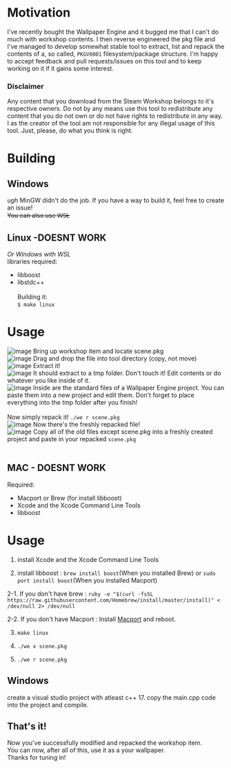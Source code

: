 # Motivation
I've recently bought the Wallpaper Engine and it bugged me that I can't do much with workshop contents. I then reverse engineered the pkg file and I've managed to develop somewhat stable tool to extract, list and repack the contents of a, so called, `PKGV0001` filesystem/package structure. I'm happy to accept feedback and pull requests/issues on this tool and to keep working on it if it gains some interest.
### Disclaimer
Any content that you download from the Steam Workshop belongs to it's respective owners. Do not by any means use this tool to redistribute any content that you do not own or do not have rights to redistribute in any way. I as the creator of the tool am not responsible for any illegal usage of this tool. Just, please, do what you think is right.
# Building
## Windows
*ugh* MinGW didn't do the job. If you have a way to build it, feel free to create an issue!<br>
~~You can also use W̶S̶L̶~~
## Linux -DOESNT WORK
*Or Windows with WSL*<br>
libraries required:<br>
* libboost
* libstdc++
<br><br>Building it:<br>`$ make linux`
# Usage
![image](https://i.imgur.com/r3YyzZo.png)
Bring up workshop item and locate scene.pkg<br>
![image](https://i.imgur.com/h9fKjsO.png)
Drag and drop the file into tool directory (copy, not move)<br>
![image](https://i.imgur.com/XFdaLht.png)
Extract it!<br>
![image](https://i.imgur.com/0rsDzlD.png)
It should extract to a tmp folder. Don't touch it! Edit contents or do whatever you like inside of it.<br>
![image](https://i.imgur.com/aM7c4jz.png)
Inside are the standard files of a Wallpaper Engine project. You can paste them into a new project and edit them. Don't forget to place everything into the tmp folder after you finish!<br><br>
Now simply repack it! `./we r scene.pkg`<br>
![image](https://i.imgur.com/4lFS1K1.png)
Now there's the freshly repacked file!<br>
![image](https://i.imgur.com/r3YyzZo.png)
Copy all of the old files except scene.pkg into a freshly created project and paste in your repacked `scene.pkg`<br><br>
## MAC - DOESNT WORK
Required:<br>
* Macport or Brew (for install libboost)
* Xcode and the Xcode Command Line Tools
* libboost
# Usage
1. install Xcode and the Xcode Command Line Tools

2. install libboost : `brew install boost`(When you installed Brew) or `sudo port install boost`(When you installed Macport)

2-1. If you don't have brew : `ruby -e "$(curl -fsSL https://raw.githubusercontent.com/Homebrew/install/master/install)" < /dev/null 2> /dev/null`

2-2. If you don't have Macport : Install [Macport](https://www.macports.org/) and reboot.

3. `make linux`

4. `./we x scene.pkg`

5. `./we r scene.pkg`

## Windows
create a visual studio project with atleast c++ 17.
copy the main.cpp code into the project and compile.


## That's it!
Now you've successfully modified and repacked the workshop item. <br>You can now, after all of this, use it as a your wallpaper.<br>
Thanks for tuning in!
